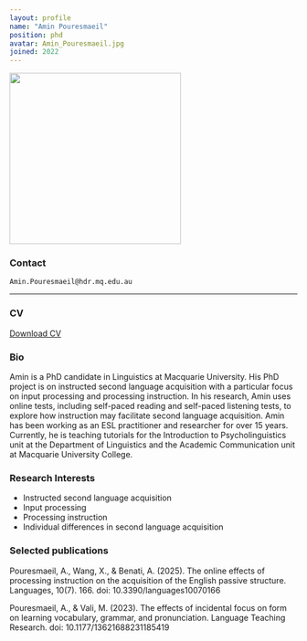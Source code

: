 ```yaml
---
layout: profile
name: "Amin Pouresmaeil"
position: phd
avatar: Amin_Pouresmaeil.jpg
joined: 2022
---
```


<img width="300" src="{{site.baseurl}}/images/people/{{page.avatar}}" data-action="zoom">

### Contact
<i class="fa fa-envelope-o"></i>  `Amin.Pouresmaeil@hdr.mq.edu.au`

<hr>


### CV  
<i class="fa fa-file-pdf-o"></i> <a href="XinLan-CLUE.github.io/documents/Amin_CV.pdf" target="_blank">Download CV</a>


### Bio

Amin is a PhD candidate in Linguistics at Macquarie University. His PhD project is on instructed second language acquisition with a particular focus on input processing and processing instruction. In his research, Amin uses online tests, including self-paced reading and self-paced listening tests, to explore how instruction may facilitate second language acquisition.
Amin has been working as an ESL practitioner and researcher for over 15 years. Currently, he is teaching tutorials for the Introduction to Psycholinguistics unit at the Department of Linguistics and the Academic Communication unit at Macquarie University College.

### Research Interests
- Instructed second language acquisition
- Input processing
- Processing instruction
- Individual differences in second language acquisition

### Selected publications

Pouresmaeil, A., Wang, X., & Benati, A. (2025). The online effects of processing instruction on the acquisition of the English passive structure. Languages, 10(7). 166. doi: 10.3390/languages10070166

Pouresmaeil, A., & Vali, M. (2023). The effects of incidental focus on form on learning vocabulary, grammar, and pronunciation. Language Teaching Research. doi: 10.1177/13621688231185419
